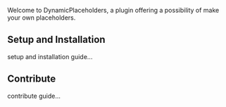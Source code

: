 
Welcome to DynamicPlaceholders, a plugin offering a possibility of make your own placeholders.

## Setup and Installation
setup and installation guide...

## Contribute
contribute guide...
